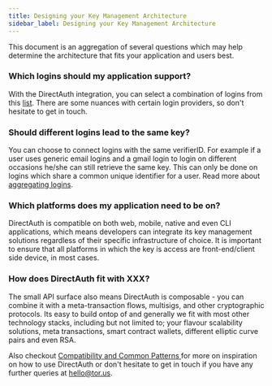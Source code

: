 ```yaml
---
title: Designing your Key Management Architecture
sidebar_label: Designing your Key Management Architecture
---
```


This document is an aggregation of several questions which may help determine
the architecture that fits your application and users best.

### Which logins should my application support?

With the DirectAuth integration, you can select a combination of logins from
this [list](../supported-authenticators-verifiers.md). There are some nuances
with certain login providers, so don't hesitate to get in touch.

### Should different logins lead to the same key?

You can choose to connect logins with the same verifierID. For example if a user
uses generic email logins and a gmail login to login on different occasions
he/she can still retrieve the same key. This can only be done on logins which
share a common unique identifier for a user. Read more about
[aggregating logins](../supported-authenticators-verifiers.md#aggregating-logins-verifiers).

### Which platforms does my application need to be on?

DirectAuth is compatible on both web, mobile, native and even CLI applications,
which means developers can integrate its key management solutions regardless of
their specific infrastructure of choice. It is important to ensure that all
platforms in which the key is access are front-end/client side device, in most
cases.

### How does DirectAuth fit with XXX?

The small API surface also means DirectAuth is composable - you can combine it
with a meta-transaction flows, multisigs, and other cryptographic protocols. Its
easy to build ontop of and generally we fit with most other technology stacks,
including but not limited to; your flavour scalability solutions, meta
transactions, smart contract wallets, different elliptic curve pairs and even
RSA.

Also checkout
[Compatibility and Common Patterns ](../compatibility-and-common-patterns/)for
more on inspiration on how to use DirectAuth or don't hesitate to get in touch
if you have any further queries at hello@tor.us.
